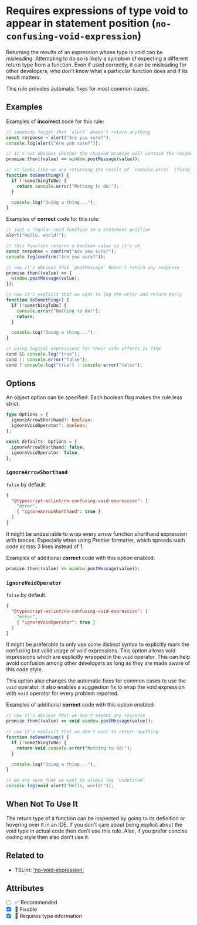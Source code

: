 # Requires expressions of type void to appear in statement position (`no-confusing-void-expression`)

Returning the results of an expression whose type is void can be misleading.
Attempting to do so is likely a symptom of expecting a different return type
from a function. Even if used correctly, it can be misleading for other
developers, who don't know what a particular function does and if its result
matters.

This rule provides automatic fixes for most common cases.

## Examples

Examples of **incorrect** code for this rule:

```ts
// somebody forgot that `alert` doesn't return anything
const response = alert("Are you sure?");
console.log(alert("Are you sure?"));

// it's not obvious whether the chained promise will contain the response (fixable)
promise.then((value) => window.postMessage(value));

// it looks like we are returning the result of `console.error` (fixable)
function doSomething() {
  if (!somethingToDo) {
    return console.error("Nothing to do!");
  }

  console.log("Doing a thing...");
}
```

Examples of **correct** code for this rule:

```ts
// just a regular void function in a statement position
alert("Hello, world!");

// this function returns a boolean value so it's ok
const response = confirm("Are you sure?");
console.log(confirm("Are you sure?"));

// now it's obvious that `postMessage` doesn't return any response
promise.then((value) => {
  window.postMessage(value);
});

// now it's explicit that we want to log the error and return early
function doSomething() {
  if (!somethingToDo) {
    console.error("Nothing to do!");
    return;
  }

  console.log("Doing a thing...");
}

// using logical expressions for their side effects is fine
cond && console.log("true");
cond || console.error("false");
cond ? console.log("true") : console.error("false");
```

## Options

An object option can be specified. Each boolean flag makes the rule less strict.

```ts
type Options = {
  ignoreArrowShorthand?: boolean;
  ignoreVoidOperator?: boolean;
};

const defaults: Options = {
  ignoreArrowShorthand: false,
  ignoreVoidOperator: false,
};
```

### `ignoreArrowShorthand`

`false` by default.

```json
{
  "@typescript-eslint/no-confusing-void-expression": [
    "error",
    { "ignoreArrowShorthand": true }
  ]
}
```

It might be undesirable to wrap every arrow function shorthand expression with
braces. Especially when using Prettier formatter, which spreads such code across
3 lines instead of 1.

Examples of additional **correct** code with this option enabled:

```ts
promise.then((value) => window.postMessage(value));
```

### `ignoreVoidOperator`

`false` by default.

```json
{
  "@typescript-eslint/no-confusing-void-expression": [
    "error",
    { "ignoreVoidOperator": true }
  ]
}
```

It might be preferable to only use some distinct syntax to explicitly mark the
confusing but valid usage of void expressions. This option allows void
expressions which are explicitly wrapped in the `void` operator. This can help
avoid confusion among other developers as long as they are made aware of this
code style.

This option also changes the automatic fixes for common cases to use the `void`
operator. It also enables a suggestion fix to wrap the void expression with
`void` operator for every problem reported.

Examples of additional **correct** code with this option enabled:

```ts
// now it's obvious that we don't expect any response
promise.then((value) => void window.postMessage(value));

// now it's explicit that we don't want to return anything
function doSomething() {
  if (!somethingToDo) {
    return void console.error("Nothing to do!");
  }

  console.log("Doing a thing...");
}

// we are sure that we want to always log `undefined`
console.log(void alert("Hello, world!"));
```

## When Not To Use It

The return type of a function can be inspected by going to its definition or
hovering over it in an IDE. If you don't care about being explicit about the
void type in actual code then don't use this rule. Also, if you prefer concise
coding style then also don't use it.

## Related to

- TSLint:
  ['no-void-expression'](https://palantir.github.io/tslint/rules/no-void-expression/)

## Attributes

- [ ] ✅ Recommended
- [x] 🔧 Fixable
- [x] 💭 Requires type information
